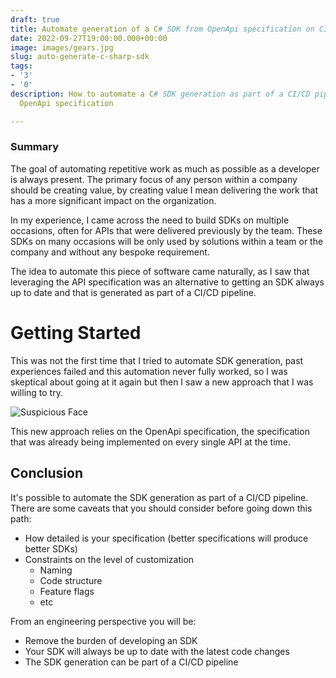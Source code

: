 ```yaml
---
draft: true
title: Automate generation of a C# SDK from OpenApi specification on CI/CD pipeline
date: 2022-09-27T19:00:00.000+00:00
image: images/gears.jpg
slug: auto-generate-c-sharp-sdk
tags:
- '3'
- '0'
description: How to automate a C# SDK generation as part of a CI/CD pipeline using
  OpenApi specification

---
```

### Summary

The goal of automating repetitive work as much as possible as a developer is always present. The primary focus of any person within a company should be creating value, by creating value I mean delivering the work that has a more significant impact on the organization.

In my experience, I came across the need to build SDKs on multiple occasions, often for APIs that were delivered previously by the team. These SDKs on many occasions will be only used by solutions within a team or the company and without any bespoke requirement.

The idea to automate this piece of software came naturally, as I saw that leveraging the API specification was an alternative to getting an SDK always up to date and that is generated as part of a CI/CD pipeline.

# Getting Started

This was not the first time that I tried to automate SDK generation, past experiences failed and this automation never fully worked, so I was skeptical about going at it again but then I saw a new approach that I was willing to try.

![Suspicious Face](images/suspicious.jpg "Suspicious")

This new approach relies on the OpenApi specification, the specification that was already being implemented on every single API at the time.

## Conclusion

It's possible to automate the SDK generation as part of a CI/CD pipeline. There are some caveats that you should consider before going down this path:

* How detailed is your specification (better specifications will produce better SDKs)
* Constraints on the level of customization
  * Naming
  * Code structure
  * Feature flags
  * etc

From an engineering perspective you will be:

* Remove the burden of developing an SDK
* Your SDK will always be up to date with the latest code changes
* The SDK generation can be part of a CI/CD pipeline